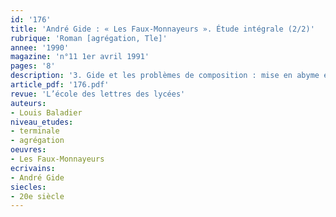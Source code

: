 ```yaml
---
id: '176'
title: 'André Gide : « Les Faux-Monnayeurs ». Étude intégrale (2/2)'
rubrique: 'Roman [agrégation, Tle]'
annee: '1990'
magazine: 'n°11 1er avril 1991'
pages: '8'
description: '3. Gide et les problèmes de composition : mise en abyme et forme fuguée.'
article_pdf: '176.pdf'
revue: 'L’école des lettres des lycées'
auteurs:
- Louis Baladier
niveau_etudes:
- terminale
- agrégation
oeuvres:
- Les Faux-Monnayeurs
ecrivains:
- André Gide
siecles:
- 20e siècle
---
```

